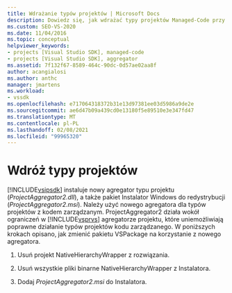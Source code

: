 ```yaml
---
title: Wdrażanie typów projektów | Microsoft Docs
description: Dowiedz się, jak wdrażać typy projektów Managed-Code przy użyciu nowego agregatora typu projektu i pakietu Instalator Windows do redystrybucji, w zestawie SDK programu Visual Studio.
ms.custom: SEO-VS-2020
ms.date: 11/04/2016
ms.topic: conceptual
helpviewer_keywords:
- projects [Visual Studio SDK], managed-code
- projects [Visual Studio SDK], aggregator
ms.assetid: 7f132f67-8589-464c-90dc-0d57ae02aa8f
author: acangialosi
ms.author: anthc
manager: jmartens
ms.workload:
- vssdk
ms.openlocfilehash: e717064318372b31e13d97381ee03d5986a9de2e
ms.sourcegitcommit: ae6d47b09a439cd0e13180f5e89510e3e347fd47
ms.translationtype: MT
ms.contentlocale: pl-PL
ms.lasthandoff: 02/08/2021
ms.locfileid: "99965320"
---
```

# <a name="deploy-project-types"></a>Wdróż typy projektów
[!INCLUDE[vsipsdk](../../extensibility/includes/vsipsdk_md.md)] instaluje nowy agregator typu projektu (*ProjectAggregator2.dll*), a także pakiet Instalator Windows do redystrybucji (*ProjectAggregator2.msi*). Należy użyć nowego agregatora dla typów projektów z kodem zarządzanym. ProjectAggregator2 działa wokół ograniczeń w [!INCLUDE[vsprvs](../../code-quality/includes/vsprvs_md.md)] agregatorze projektu, które uniemożliwiają poprawne działanie typów projektów kodu zarządzanego. W poniższych krokach opisano, jak zmienić pakietu VSPackage na korzystanie z nowego agregatora.

1. Usuń projekt NativeHierarchyWrapper z rozwiązania.

2. Usuń wszystkie pliki binarne NativeHierarchyWrapper z Instalatora.

3. Dodaj *ProjectAggregator2.msi* do Instalatora.
